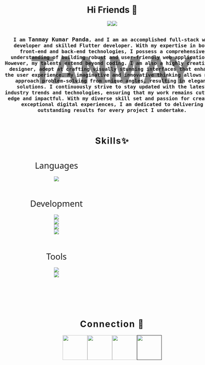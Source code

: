 <script src="https://cdn.tailwindcss.com"></script>
<style>
  @import url('https://fonts.googleapis.com/css2?family=Fira+Code:wght@300&display=swap');
</style>

<div style="width:90vw;display:flex;justify-content:center; ">
    <img alt="" style="fill:cover;max-height:300px;" src="https://repository-images.githubusercontent.com/588181932/e36ec678-7984-4cdd-8e4c-a3932772ff8e"></img>
</div>

<br>
<h1 style="width: 90vw;text-align: center;">Hi Friends 👋</h1>

<div style="width: 90vw; display:flex; justify-content:center;">
    <img src="https://readme-typing-svg.demolab.com?font=Fira+Code&duration=1&pause=1000&width=100&size=25&height=30&repeat=false&vCenter=true&lines=I+am+a" style="height:auto;text-align:center;"></img>
    <img src="https://readme-typing-svg.demolab.com?font=Fira+Code&duration=2000&pause=500&vCenter=true&size=25&width=150&height=30&lines=Programmer;Developer;Designer;Audiophile;" style="height:auto;text-align:center;"></img>
</div>
<br>

<style>
    .hoverScale{
        transition:.3s;
    }
    .hoverScale:hover{
        letter-spacing: 20px;
        transform: scale(1.08);
    }
</style>

<div style="width:90vw;display:flex;justify-content:center;align-items:center;position:relative;">
    <div class="hoverScale" style="position:absolute; font-size:120px; opacity:.5; font-weight:700; margin-top:-30px; " >TANMAY</div>
<p style="text-align: center;padding-left: 20px;padding-right: 20px;max-width:700px; font-family: 'Fira Code', monospace; font-weight: 600; font-size:16px">
I am <span style="font-size:18px">Tanmay Kumar Panda</span>, and I am an accomplished full-stack web
developer and skilled Flutter developer. With my expertise in both front-end and
back-end technologies, I possess a comprehensive understanding of building robust
and user-friendly web applications. However, my talents extend beyond coding. I am
also a highly creative UI designer, adept at crafting visually stunning interfaces that
enhance the user experience. My imaginative and innovative thinking allows me to
approach problem-solving from unique angles, resulting in elegant solutions. I
continuously strive to stay updated with the latest industry trends and technologies,
ensuring that my work remains cutting-edge and impactful. With my diverse skill set
and passion for creating exceptional digital experiences, I am dedicated to
delivering outstanding results for every project I undertake.
</p>
</div>
<br>
<h1 style="width: 90vw;text-align: center; letter-spacing:2px">Skills✨</h1>

<p align="center" style="font-family: 'Segoe UI', Tahoma, Geneva, Verdana, sans-serif;font-size:27px;">
    <span style="line-height:70px">Languages</span> 
    <br>
    <img src="https://skillicons.dev/icons?i=c,cpp,cs,java,dart,js,python,golang,ts,html" /> 
    <br><br>
    <span style="line-height:70px">Development</span> 
    <br>
    <img src="https://skillicons.dev/icons?i=react,next,angular,nodejs,express,mongodb,aws,babel,docker,firebase" /><br>
    <img src="https://skillicons.dev/icons?i=gcp,materialui,mysql,nestjs,nginx,pug,redis,redux,graphql" /><br>
    <img src="https://skillicons.dev/icons?i=sass,sqlite,dynamodb,selenium,tailwind,threejs,spring,flutter" /><br>
    <img src="https://skillicons.dev/icons?i=prisma,vite,css,regex,dotnet,azure" />
    <br><br>
    <span style="line-height:70px">Tools</span> 
    <br>
    <img src="https://skillicons.dev/icons?i=vscode,androidstudio,arduino,bash,blender,codepen,figma,git,github,gradle" /><br>
    <img src="https://skillicons.dev/icons?i=gitlab,idea,netlify,postman,stackoverflow,sentry,vercel,visualstudio,md" /><br>
</p>

<br><br><br><br>

<h1 style="width: 90vw;text-align: center; letter-spacing:2px">Connection 📡</h1>
<div style="width:90vw;display:flex;justify-content:center">
    <a href="https://github.com/unstoppable-tanmay"><img style="width:80px;aspect-ration:1/1;" src="https://cdn3d.iconscout.com/3d/free/thumb/free-github-2950150-2447911.png"></img></a>
    <a href="https://www.linkedin.com/in/tanmay-kumar-panda-5072a6205/"> <img style="width:80px;aspect-ration:1/1;" src="https://cdn3d.iconscout.com/3d/free/thumb/free-linkedin-2950130-2447889.png"></img></a>
    <a href="https://www.instagram.com/unstoppable_tanmay/"><img style="width:80px;aspect-ration:1/1;" src="https://cdn3d.iconscout.com/3d/free/thumb/free-instagram-2950129-2447888.png"></img></a>
    <a href=""><img style="width:80px;aspect-ration:1/1;" src="https://cdn3d.iconscout.com/3d/free/thumb/free-twitter-4703924-3915176.png?f=webp"></img></a>
</div>
</div>

